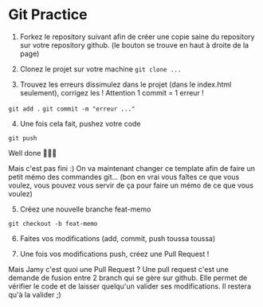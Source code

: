 # Git Practice

1. Forkez le repository suivant afin de créer une copie saine du repository sur votre repository github.
(le bouton se trouve en haut à droite de la page)

2. Clonez le projet sur votre machine
`git clone ...`

3. Trouvez les erreurs dissimulez dans le projet (dans le index.html seulement), corrigez les !
Attention 1 commit = 1 erreur !

`git add .`
`git commit -m "erreur ..."`

4. Une fois cela fait, pushez votre code

`git push`

Well done 🎉🎉🎉

Mais c'est pas fini :)
On va maintenant changer ce template afin de faire un petit mémo des commandes git...
(bon en vrai vous faîtes ce que vous voulez, vous pouvez vous servir de ça pour faire un mémo de ce que vous voulez)

5. Créez une nouvelle branche feat-memo

`git checkout -b feat-memo`

6. Faites vos modifications (add, commit, push toussa toussa)

7. Une fois vos modifications push, créez une Pull Request !

Mais Jamy c'est quoi une Pull Request ?
Une pull request c'est une demande de fusion entre 2 branch qui se gère sur github.
Elle permet de vérifier le code et de laisser quelqu'un valider ses modifications.
Il restera qu'à la valider ;)
